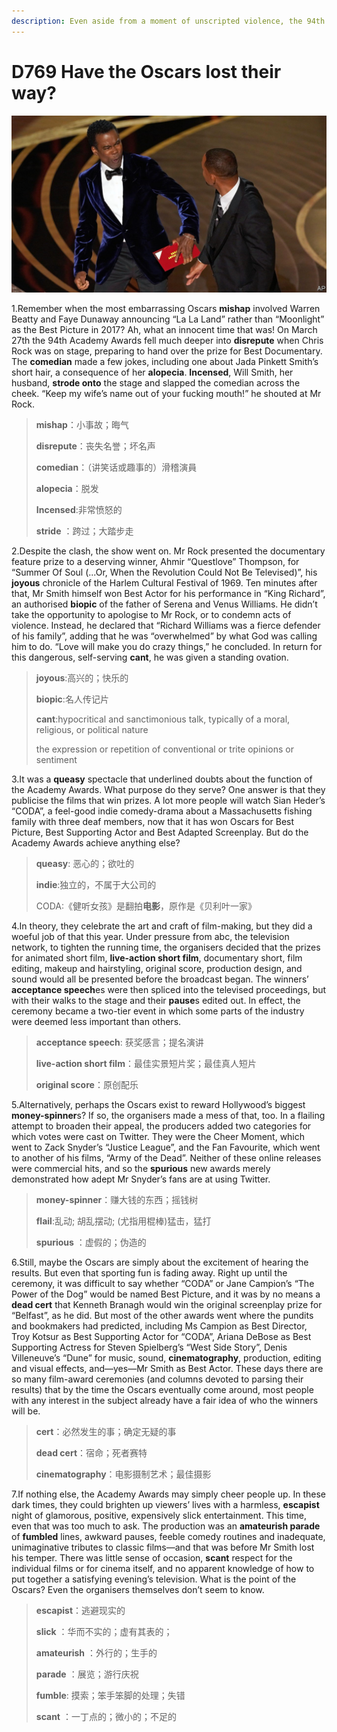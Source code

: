 ```yaml
---
description: Even aside from a moment of unscripted violence, the 94th Academy Awards were a mess
---
```


# D769 Have the Oscars lost their way?
![](./img/boxcn7FlArg7fDwPRHZZGhGCbpd.png)

1.Remember when the most embarrassing Oscars **mishap** involved Warren Beatty and Faye Dunaway announcing “La La Land” rather than “Moonlight” as the Best Picture in 2017? Ah, what an innocent time that was! On March 27th the 94th Academy Awards fell much deeper into **disrepute** when Chris Rock was on stage, preparing to hand over the prize for Best Documentary. The **comedian** made a few jokes, including one about Jada Pinkett Smith’s short hair, a consequence of her **alopecia**. **Incensed**, Will Smith, her husband, **strode onto** the stage and slapped the comedian across the cheek. “Keep my wife’s name out of your fucking mouth!” he shouted at Mr Rock.

> **mishap**：小事故；晦气
>
> **disrepute**：丧失名誉；坏名声
>
> **comedian**：（讲笑话或趣事的）滑稽演員
>
> **alopecia**：脱发
>
> **Incensed**:非常愤怒的
>
> **stride** ：跨过；大踏步走
>

2.Despite the clash, the show went on. Mr Rock presented the documentary feature prize to a deserving winner, Ahmir “Questlove” Thompson, for “Summer Of Soul (...Or, When the Revolution Could Not Be Televised)”, his **joyous** chronicle of the Harlem Cultural Festival of 1969. Ten minutes after that, Mr Smith himself won Best Actor for his performance in “King Richard”, an authorised **biopic** of the father of Serena and Venus Williams. He didn’t take the opportunity to apologise to Mr Rock, or to condemn acts of violence. Instead, he declared that “Richard Williams was a fierce defender of his family”, adding that he was “overwhelmed” by what God was calling him to do. “Love will make you do crazy things,” he concluded. In return for this dangerous, self-serving **cant**, he was given a standing ovation.

> **joyous**:高兴的；快乐的
>
> **biopic**:名人传记片
>
> **cant**:hypocritical and sanctimonious talk, typically of a moral, religious, or political nature
>
> the expression or repetition of conventional or trite opinions or sentiment
>

3.It was a **queasy** spectacle that underlined doubts about the function of the Academy Awards. What purpose do they serve? One answer is that they publicise the films that win prizes. A lot more people will watch Sian Heder’s “CODA”, a feel-good indie comedy-drama about a Massachusetts fishing family with three deaf members, now that it has won Oscars for Best Picture, Best Supporting Actor and Best Adapted Screenplay. But do the Academy Awards achieve anything else?

> **queasy**: 恶心的；欲吐的
>
> **indie**:独立的，不属于大公司的
>
> CODA:《健听女孩》是翻拍**电影**，原作是《贝利叶一家》
>

4.In theory, they celebrate the art and craft of film-making, but they did a woeful job of that this year. Under pressure from abc, the television network, to tighten the running time, the organisers decided that the prizes for animated short film, **live-action short film**, documentary short, film editing, makeup and hairstyling, original score, production design, and sound would all be presented before the broadcast began. The winners’ **acceptance speech**es were then spliced into the televised proceedings, but with their walks to the stage and their **pause**s edited out. In effect, the ceremony became a two-tier event in which some parts of the industry were deemed less important than others.

> **acceptance speech**: 获奖感言；提名演讲
>
> **live-action short film**：最佳实景短片奖；最佳真人短片
>
> **original score**：原创配乐
>

5.Alternatively, perhaps the Oscars exist to reward Hollywood’s biggest **money-spinner**s? If so, the organisers made a mess of that, too. In a flailing attempt to broaden their appeal, the producers added two categories for which votes were cast on Twitter. They were the Cheer Moment, which went to Zack Snyder’s “Justice League”, and the Fan Favourite, which went to another of his films, “Army of the Dead”. Neither of these online releases were commercial hits, and so the **spurious** new awards merely demonstrated how adept Mr Snyder’s fans are at using Twitter.

> **money-spinner**：赚大钱的东西；摇钱树
>
> **flail**:乱动; 胡乱摆动; (尤指用棍棒)猛击，猛打
>
> **spurious** ：虚假的；伪造的
>

6.Still, maybe the Oscars are simply about the excitement of hearing the results. But even that sporting fun is fading away. Right up until the ceremony, it was difficult to say whether “CODA” or Jane Campion’s “The Power of the Dog” would be named Best Picture, and it was by no means a **dead cert** that Kenneth Branagh would win the original screenplay prize for “Belfast”, as he did. But most of the other awards went where the pundits and bookmakers had predicted, including Ms Campion as Best Director, Troy Kotsur as Best Supporting Actor for “CODA”, Ariana DeBose as Best Supporting Actress for Steven Spielberg’s “West Side Story”, Denis Villeneuve’s “Dune” for music, sound, **cinematography**, production, editing and visual effects, and—yes—Mr Smith as Best Actor. These days there are so many film-award ceremonies (and columns devoted to parsing their results) that by the time the Oscars eventually come around, most people with any interest in the subject already have a fair idea of who the winners will be.

> **cert**：必然发生的事；确定无疑的事
>
> **dead cert**：宿命；死者赛特
>
> **cinematography**：电影摄制艺术；最佳摄影
>

7.If nothing else, the Academy Awards may simply cheer people up. In these dark times, they could brighten up viewers’ lives with a harmless, **escapist** night of glamorous, positive, expensively slick entertainment. This time, even that was too much to ask. The production was an **amateurish parade** of **fumbled** lines, awkward pauses, feeble comedy routines and inadequate, unimaginative tributes to classic films—and that was before Mr Smith lost his temper. There was little sense of occasion, **scant** respect for the individual films or for cinema itself, and no apparent knowledge of how to put together a satisfying evening’s television. What is the point of the Oscars? Even the organisers themselves don’t seem to know.

> **escapist**：逃避现实的
>
> **slick** ：华而不实的；虚有其表的；
>
> **amateurish** ：外行的；生手的
>
> **parade** ：展览；游行庆祝
>
> **fumble**: 摸索；笨手笨脚的处理；失错
>
> **scant** ：一丁点的；微小的；不足的
>

